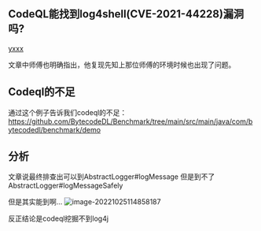 ## CodeQL能找到log4shell(CVE-2021-44228)漏洞吗?

[yxxx](https://tttang.com/user/yxxx)

文章中师傅也明确指出，他复现先知上那位师傅的环境时候也出现了问题。

## Codeql的不足

通过这个例子告诉我们codeql的不足： https://github.com/BytecodeDL/Benchmark/tree/main/src/main/java/com/bytecodedl/benchmark/demo 

## 分析

文章说最终排查出可以到AbstractLogger#logMessage 但是到不了AbstractLogger#logMessageSafely

但是其实能到啊...
![image-20221025114858187](https://cdn.jsdelivr.net/gh/zx-creat/myblog@master/img/202210251148330.png)

反正结论是codeql挖掘不到log4j